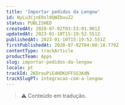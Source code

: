 ```yaml
---
title: 'Importar pedidos da Lengow'
id: NyLu3CjnE0sl0QWZbuuZ2
status: PUBLISHED
createdAt: 2020-07-02T03:53:01.901Z
updatedAt: 2023-01-10T15:19:52.551Z
publishedAt: 2023-01-10T15:19:52.551Z
firstPublishedAt: 2020-07-02T04:00:18.779Z
contentType: trackArticle
productTeam: Apps
slug: importar-pedidos-da-lengow
locale: pt
trackId: 2KDrouPiE4HDKUFFSG3KdN
trackSlugPT: integracao-com-a-lengow
---
```


>⚠️ Conteúdo em tradução.
